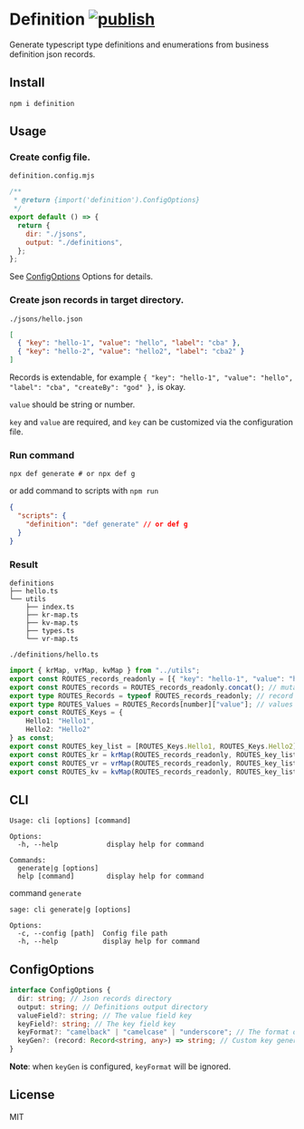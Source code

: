 # Definition [![publish](https://github.com/anuoua/definition/actions/workflows/main.yml/badge.svg)](https://github.com/anuoua/definition/actions/workflows/main.yml)

Generate typescript type definitions and enumerations from business definition json records.

## Install

```shell
npm i definition
```

## Usage

### Create config file.

`definition.config.mjs`

```javascript
/**
 * @return {import('definition').ConfigOptions}
 */
export default () => {
  return {
    dir: "./jsons",
    output: "./definitions",
  };
};
```

See [ConfigOptions](#configoptions) Options for details.

### Create json records in target directory.

`./jsons/hello.json`

```json
[
  { "key": "hello-1", "value": "hello", "label": "cba" },
  { "key": "hello-2", "value": "hello2", "label": "cba2" }
]
```

Records is extendable, for example `{ "key": "hello-1", "value": "hello", "label": "cba", "createBy": "god" },` is okay.

`value` should be string or number.

`key` and `value` are required, and `key` can be customized via the configuration file.

### Run command

```shell
npx def generate # or npx def g
```

or add command to scripts with `npm run`

```json
{
  "scripts": {
    "definition": "def generate" // or def g
  }
}
```

### Result

```
definitions
├── hello.ts
└── utils
    ├── index.ts
    ├── kr-map.ts
    ├── kv-map.ts
    ├── types.ts
    └── vr-map.ts
```

`./definitions/hello.ts`

```typescript
import { krMap, vrMap, kvMap } from "../utils";
export const ROUTES_records_readonly = [{ "key": "hello-1", "value": "hello", "label": "cba" }, { "key": "hello-2", "value": "hello2", "label": "cba2" }] as const;
export const ROUTES_records = ROUTES_records_readonly.concat(); // mutable records
export type ROUTES_Records = typeof ROUTES_records_readonly; // record type
export type ROUTES_Values = ROUTES_Records[number]["value"]; // values's type
export const ROUTES_Keys = {
    Hello1: "Hello1",
    Hello2: "Hello2"
} as const;
export const ROUTES_key_list = [ROUTES_Keys.Hello1, ROUTES_Keys.Hello2] as const; // key list
export const ROUTES_kr = krMap(ROUTES_records_readonly, ROUTES_key_list); // key -> record map
export const ROUTES_vr = vrMap(ROUTES_records_readonly, ROUTES_key_list, "value"); // value -> record map
export const ROUTES_kv = kvMap(ROUTES_records_readonly, ROUTES_key_list, "value"); // key -> value map
```

## CLI

```
Usage: cli [options] [command]

Options:
  -h, --help            display help for command

Commands:
  generate|g [options]
  help [command]        display help for command
```

command `generate`

```
sage: cli generate|g [options]

Options:
  -c, --config [path]  Config file path
  -h, --help           display help for command
```

## ConfigOptions

```typescript
interface ConfigOptions {
  dir: string; // Json records directory
  output: string; // Definitions output directory
  valueField?: string; // The value field key
  keyField?: string; // The key field key
  keyFormat?: "camelback" | "camelcase" | "underscore"; // The format of the generated key
  keyGen?: (record: Record<string, any>) => string; // Custom key generate function
}
```

**Note**: when `keyGen` is configured, `keyFormat` will be ignored.

## License

MIT

